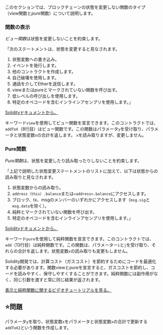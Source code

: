 このセクションでは、ブロックチェーンの状態を変更しない関数のタイプ（*view*関数と*pure*関数）について説明します。

### 関数の表示
*ビュー関数*は状態を変更しないことを約束します。

「次のステートメントは、状態を変更すると見なされます。
1. 状態変数への書き込み。
2. イベントを発行します。
3. 他のコントラクトを作成します。
4. 自己破壊を使用します。
5. 通話を介してEtherを送信します。
6. viewまたはpureとマークされていない関数を呼び出す。
7. 低レベルの呼び出しを使用します。
8. 特定のオペコードを含むインラインアセンブリを使用します。」

<a href = "https://docs.soliditylang.org/en/latest/contracts.html#view-functions" target ="_blank">Solidityドキュメントから。</a>

キーワード`view`を使用してビュー関数を宣言できます。このコントラクトでは、 `addToX`（8行目）はビュー関数です。この関数はパラメータ`y`を受け取り、パラメータと状態変数`x`の合計を返します。 `x`を読み取りますが、変更しません。

### Pure関数
*Pure関数*は、状態を変更したり読み取ったりしないことを約束します。

「上記で説明した状態変更ステートメントのリストに加えて、以下は状態からの読み取りと見なされます。
1. 状態変数からの読み取り。
2.  `address（this）.balance`または`<address>.balance`にアクセスします。
3. ブロック、tx、msgのメンバーのいずれかにアクセスします（`msg.sig`と`msg.data`を除く）。
4. 純粋とマークされていない関数を呼び出す。
5. 特定のオペコードを含むインラインアセンブリを使用します。」

<a href = "https://docs.soliditylang.org/en/latest/contracts.html#pure-functions" target ="_blank">Solidityドキュメントから。</a>

キーワード`pure`を使用して純粋関数を宣言できます。このコントラクトでは、 `add`（13行目）は純粋関数です。この関数は、パラメーター`i`と`j`を受け取り、それらの合計を返します。状態変数`x`の読み取りも変更もしません。

Solidity開発では、計算コスト（ガスコスト）を節約するためにコードを最適化する必要があります。関数viewとpureを宣言すると、ガスコストを節約し、コードを読みやすく、保守しやすくすることができます。純粋関数には副作用がなく、同じ引数を渡すと常に同じ結果が返されます。

<a href="https://www.youtube.com/watch?v=vOmXqJ4Qzbc" target="_blank">表示と純粋関数に関するビデオチュートリアルを見る。</a>

## ⭐️問題
パラメータ`y`を取り、状態変数`x`をパラメータと状態変数`x`の合計で更新する`addToX2`という関数を作成します。